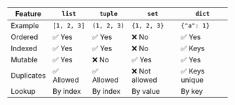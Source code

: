 | Feature    | `list`      | `tuple`     | `set`         | `dict`        |
| ---------- | ----------- | ----------- | ------------- | ------------- |
| Example    | `[1, 2, 3]` | `(1, 2, 3)` | `{1, 2, 3}`   | `{"a": 1}`    |
| Ordered    | ✅ Yes       | ✅ Yes       | ❌ No          | ✅ Yes         |
| Indexed    | ✅ Yes       | ✅ Yes       | ❌ No          | ✅ Keys        |
| Mutable    | ✅ Yes       | ❌ No        | ✅ Yes         | ✅ Yes         |
| Duplicates | ✅ Allowed   | ✅ Allowed   | ❌ Not allowed | ✅ Keys unique |
| Lookup     | By index    | By index    | By value      | By key        |
